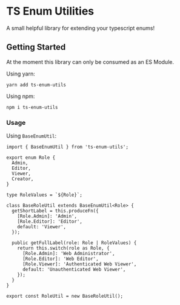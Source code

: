 # TS Enum Utilities

A small helpful library for extending your typescript enums!

## Getting Started

At the moment this library can only be consumed as an ES Module.

Using yarn:

```
yarn add ts-enum-utils
```

Using npm:

```
npm i ts-enum-utils
```

### Usage

Using `BaseEnumUtil`:

```
import { BaseEnumUtil } from 'ts-enum-utils';

export enum Role {
  Admin,
  Editor,
  Viewer,
  Creator,
}

type RoleValues = `${Role}`;

class BaseRoleUtil extends BaseEnumUtil<Role> {
  getShortLabel = this.produceFn({
    [Role.Admin]: 'Admin',
    [Role.Editor]: 'Editor',
    default: 'Viewer',
  });

  public getFullLabel(role: Role | RoleValues) {
    return this.switch(role as Role, {
      [Role.Admin]: 'Web Administrator',
      [Role.Editor]: 'Web Editor',
      [Role.Viewer]: 'Authenticated Web Viewer',
      default: 'Unauthenticated Web Viewer',
    });
  }
}

export const RoleUtil = new BaseRoleUtil();
```

